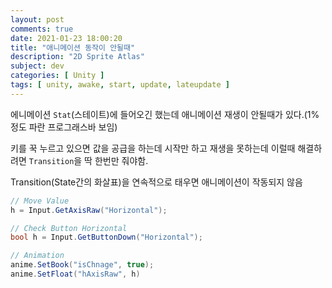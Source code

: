 ```yaml
---
layout: post
comments: true
date: 2021-01-23 18:00:20
title: "애니메이션 동작이 안될때"
description: "2D Sprite Atlas"
subject: dev
categories: [ Unity ]
tags: [ unity, awake, start, update, lateupdate ]
---
```



에니메이션 `Stat`(스테이트)에 들어오긴 했는데 애니메이션 재생이 안될때가 있다.(1% 정도 파란 프로그래스바 보임)

키를 꾹 누르고 있으면 값을 공급을 하는데 시작만 하고 재생을 못하는데 이럴때 해결하려면 `Transition`을 딱 한번만 줘야함.

Transition(State간의 화살표)을 연속적으로 태우면 애니메이션이 작동되지 않음


```c#
// Move Value
h = Input.GetAxisRaw("Horizontal");

// Check Button Horizontal
bool h = Input.GetButtonDown("Horizontal");

// Animation
anime.SetBook("isChnage", true);
anime.SetFloat("hAxisRaw", h)
```

